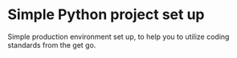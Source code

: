 # Simple Python project set up

Simple production environment set up, to help you to utilize coding standards from the get go.
